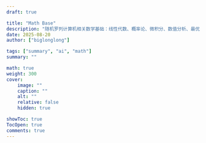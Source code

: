 ```yaml
---
draft: true

title: "Math Base"
description: "随机罗列计算机相关数学基础：线性代数、概率论、微积分、数值分析、最优化理论、矩阵分析、机器人动力学..."
date: 2025-08-20
author: ["biglonglong"]

tags: ["summary", "ai", "math"]
summary: ""

math: true
weight: 300
cover:
    image: ""
    caption: ""
    alt: ""
    relative: false
    hidden: true

showToc: true
TocOpen: true
comments: true
---
```




